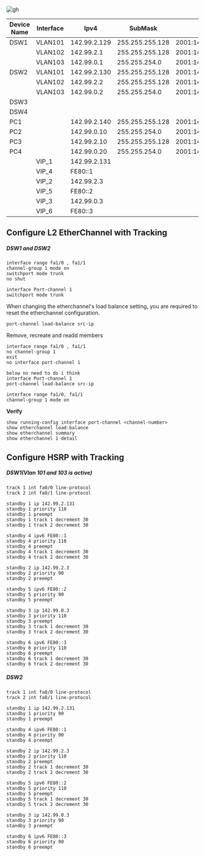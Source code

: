 ![gh](https://raw.githubusercontent.com/ndriannazriel04/Advanced-Network-Tech/main/obsidian/images1733650671000eu2ij2.png)



| Device Name | Interface | Ipv4         | SubMask         | Ipv6                   | DG    | DG Ipv6               | VLAN |
| ----------- | --------- | ------------ | --------------- | ---------------------- | ----- | --------------------- | ---- |
| DSW1        | VLAN101   | 142.99.2.129 | 255.255.255.128 | 2001:142:99:101::1/64  |       |                       |      |
|             | VLAN102   | 142.99.2.1   | 255.255.255.128 | 2001:142:99:102::1/64  |       |                       |      |
|             | VLAN103   | 142.99.0.1   | 255.255.254.0   | 2001:142:99:103::1/64  |       |                       |      |
| DSW2        | VLAN101   | 142.99.2.130 | 255.255.255.128 | 2001:142:99:101::2/64  |       |                       |      |
|             | VLAN102   | 142.99.2.2   | 255.255.255.128 | 2001:142:99:102::2/64  |       |                       |      |
|             | VLAN103   | 142.99.0.2   | 255.255.254.0   | 2001:142:99:103::2/64  |       |                       |      |
| DSW3        |           |              |                 |                        |       |                       |      |
| DSW4        |           |              |                 |                        |       |                       |      |
| PC1         |           | 142.99.2.140 | 255.255.255.128 | 2001:142:99:101::10/64 | VIP_1 | 2001:142:99:101::1/64 | 101  |
| PC2         |           | 142.99.0.10  | 255.255.254.0   | 2001:142:99:103::10/64 | VIP_3 | 2001:142:99:103::1/64 | 103  |
| PC3         |           | 142.99.2.10  | 255.255.255.128 | 2001:142:99:102::10/64 | VIP_2 | 2001:142:99:103::1/64 | 102  |
| PC4         |           | 142.99.0.20  | 255.255.254.0   | 2001:142:99:103::20/64 | VIP_3 | 2001:142:99:103::1/64 | 103  |
|             | VIP_1     | 142.99.2.131 |                 |                        |       |                       | 101  |
|             | VIP_4     | FE80::1      |                 |                        |       |                       | 101  |
|             | VIP_2     | 142.99.2.3   |                 |                        |       |                       | 102  |
|             | VIP_5     | FE80::2      |                 |                        |       |                       | 102  |
|             | VIP_3     | 142.99.0.3   |                 |                        |       |                       | 103  |
|             | VIP_6     | FE80::3      |                 |                        |       |                       | 103  |

## Configure L2 EtherChannel with Tracking

##### DSW1 and DSW2
```
interface range fa1/0 , fa1/1
channel-group 1 mode on
switchport mode trunk
no shut

interface Port-channel 1
switchport mode trunk
```

When changing the etherchannel's load balance setting, you are required to reset the etherchannel configuration.
```
port-channel load-balance src-ip    
```

Remove, recreate and readd members
```
interface range fa1/0 , fa1/1      
no channel-group 1                   
exit
no interface port-channel 1   

below no need to do i think
interface Port-channel 1
port-channel load-balance src-ip

interface range fa1/0, fa1/1
channel-group 1 mode on
```

**Verify**
```
show running-config interface port-channel <channel-number>
show etherchannel load-balance
show etherchannel summary
show etherchannel 1 detail
```

## Configure HSRP with Tracking
##### DSW1(Vlan 101 and 103 is active)
```
track 1 int fa0/0 line-protocol
track 2 int fa0/1 line-protocol

standby 1 ip 142.99.2.131 
standby 1 priority 110
standby 1 preempt
standby 1 track 1 decrement 30
standby 1 track 2 decrement 30

standby 4 ipv6 FE80::1 
standby 4 priority 110
standby 4 preempt
standby 4 track 1 decrement 30
standby 4 track 2 decrement 30

standby 2 ip 142.99.2.3 
standby 2 priority 90
standby 2 preempt

standby 5 ipv6 FE80::2 
standby 5 priority 90
standby 5 preempt

standby 3 ip 142.99.0.3 
standby 3 priority 110
standby 3 preempt
standby 3 track 1 decrement 30
standby 3 track 2 decrement 30

standby 6 ipv6 FE80::3
standby 6 priority 110
standby 6 preempt
standby 6 track 1 decrement 30
standby 6 track 2 decrement 30

```

##### DSW2
```
track 1 int fa0/0 line-protocol
track 2 int fa0/1 line-protocol

standby 1 ip 142.99.2.131 
standby 1 priority 90
standby 1 preempt

standby 4 ipv6 FE80::1 
standby 4 priority 90
standby 4 preempt

standby 2 ip 142.99.2.3 
standby 2 priority 110
standby 2 preempt
standby 2 track 1 decrement 30
standby 2 track 2 decrement 30

standby 5 ipv6 FE80::2 
standby 5 priority 110
standby 5 preempt
standby 5 track 1 decrement 30
standby 5 track 2 decrement 30

standby 3 ip 142.99.0.3
standby 3 priority 90
standby 3 preempt

standby 6 ipv6 FE80::3 
standby 6 priority 90
standby 6 preempt
```
